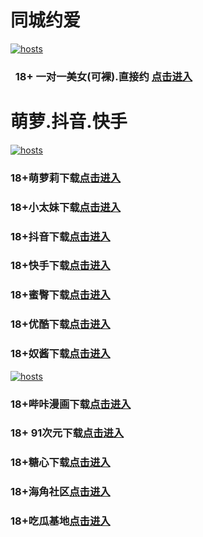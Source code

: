 # 同城约爱
[](#聊天)
[![hosts](https://av8600.github.io/image/ha1.jpg)](#22-如何修改hosts)
###    18+ 一对一美女(可裸).直接约 [点击进入](https://jy1024-1317033022.cos.accelerate.myqcloud.com/location.html?t=001gz_298)
# 萌萝.抖音.快手
[](#聊天)
[![hosts](https://av8600.github.io/image/ha2.jpg)](#22-如何修改hosts)
### 18+萌萝莉下载[点击进入](https://90ez4xml4c6u.top/?channel_code=MIM07BG)
### 18+小太妹下载[点击进入](https://i6rcnjffjy1s.top/?channel_code=MIM03BG)
### 18+抖音下载[点击进入](https://rjicxe1g7mcb.top/?channel_code=MIM05BG1)
### 18+快手下载[点击进入](https://4uawx1si1so4.top/?channel_code=MIM04BG1)
### 18+蜜臀下载[点击进入](https://qijn66kshwsk.top/?channel_code=MIM18BGG)
### 18+优酷下载[点击进入](https://etjvre5sz1lo.top/?channel_code=MIM13BG)
### 18+奴酱下载[点击进入](https://p801kkosonua.top/?channel_code=MIM17BG2)
[](#聊天)
[![hosts](https://av8600.github.io/image/ha3.jpg)](#22-如何修改hosts)
### 18+哔咔漫画下载[点击进入](https://bkiwgn67.com?ch=oebg21bk)
### 18+ 91次元下载[点击进入](https://917xc2kn.com/?ch=oebg21cy)
### 18+糖心下载[点击进入](https://txa4qn21.com/?_c=oebg31tx)
### 18+海角社区[点击进入](https://d.hj63yu.com/?channel=ykhjqq1)
### 18+吃瓜基地[点击进入](https://no-1.xyz/?pid=5232020)

